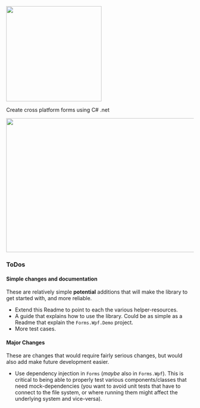   <img width="256" height="256" src="https://github.com/Timmoth/Aptacode.Forms/blob/master/Resources/BannerSquare.png">

Create cross platform forms using C# .net

  <img width="572" height="360" src="https://github.com/Timmoth/Aptacode.Forms/blob/master/Resources/demo.png">


### ToDos

#### Simple changes and documentation

These are relatively simple **potential** additions that will make the library to get started with, and more reliable.

 - Extend this Readme to point to each the various helper-resources.
 - A guide that explains how to use the library. Could be as simple as a Readme that explain the `Forms.Wpf.Demo` project.
 - More test cases.

#### Major Changes

These are changes that would require fairly serious changes, but would also add make future development easier.

 - Use dependency injection in `Forms` (*maybe* also in `Forms.Wpf`). This is critical to being able to properly test various components/classes that need mock-dependencies (you want to avoid unit tests that have to connect to the file system, or where running them might affect the underlying system and vice-versa).

